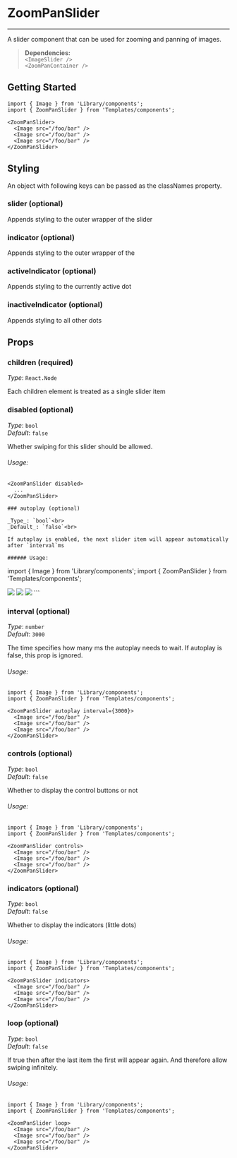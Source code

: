 # ZoomPanSlider 
---

A slider component that can be used for zooming and panning of images.

> **Dependencies:** <br> `<ImageSlider />` <br /> `<ZoomPanContainer />`

## Getting Started

```
import { Image } from 'Library/components';
import { ZoomPanSlider } from 'Templates/components';

<ZoomPanSlider>
  <Image src="/foo/bar" />
  <Image src="/foo/bar" />
  <Image src="/foo/bar" />
</ZoomPanSlider>
```

## Styling

An object with following keys can be passed as the classNames property.

### slider (optional)
Appends styling to the outer wrapper of the slider

### indicator (optional)
Appends styling to the outer wrapper of the 

### activeIndicator (optional)
Appends styling to the currently active dot

### inactiveIndicator (optional)
Appends styling to all other dots

## Props

### children (required)

_Type_: `React.Node`<br>

Each children element is treated as a single slider item

### disabled (optional)

_Type_: `bool`<br />
_Default_: `false`<br />

Whether swiping for this slider should be allowed.

###### Usage:

```
<ZoomPanSlider disabled>
  ...
</ZoomPanSlider>

### autoplay (optional) 

_Type_: `bool`<br>
_Default_: `false`<br>

If autoplay is enabled, the next slider item will appear automatically after `interval`ms

###### Usage:

```
import { Image } from 'Library/components';
import { ZoomPanSlider } from 'Templates/components';

<ZoomPanSlider autoplay>
  <Image src="/foo/bar" />
  <Image src="/foo/bar" />
  <Image src="/foo/bar" />
</ZoomPanSlider>
```

### interval (optional) 

_Type_: `number`<br>
_Default_: `3000`<br>

The time specifies how many ms the autoplay needs to wait.
If autoplay is false, this prop is ignored.

###### Usage:

```
import { Image } from 'Library/components';
import { ZoomPanSlider } from 'Templates/components';

<ZoomPanSlider autoplay interval={3000}>
  <Image src="/foo/bar" />
  <Image src="/foo/bar" />
  <Image src="/foo/bar" />
</ZoomPanSlider>
```
### controls (optional)

_Type_: `bool`<br>
_Default_: `false`<br>

Whether to display the control buttons or not

###### Usage:

```
import { Image } from 'Library/components';
import { ZoomPanSlider } from 'Templates/components';

<ZoomPanSlider controls>
  <Image src="/foo/bar" />
  <Image src="/foo/bar" />
  <Image src="/foo/bar" />
</ZoomPanSlider>
```

### indicators (optional)

_Type_: `bool`<br>
_Default_: `false`<br>

Whether to display the indicators (little dots)

###### Usage:

```
import { Image } from 'Library/components';
import { ZoomPanSlider } from 'Templates/components';

<ZoomPanSlider indicators>
  <Image src="/foo/bar" />
  <Image src="/foo/bar" />
  <Image src="/foo/bar" />
</ZoomPanSlider>
```

### loop (optional)

_Type_: `bool`<br>
_Default_: `false`<br>

If true then after the last item the first will appear again. 
And therefore allow swiping infinitely.

###### Usage:

```
import { Image } from 'Library/components';
import { ZoomPanSlider } from 'Templates/components';

<ZoomPanSlider loop>
  <Image src="/foo/bar" />
  <Image src="/foo/bar" />
  <Image src="/foo/bar" />
</ZoomPanSlider>
```
